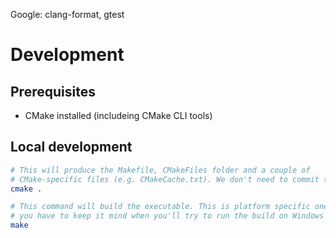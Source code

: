 Google: clang-format, gtest

# Development

## Prerequisites

- CMake installed (includeing CMake CLI tools)

## Local development

```sh
# This will produce the Makefile, CMakeFiles folder and a couple of
# CMake-specific files (e.g. CMakeCache.txt). We don't need to commit them.
cmake .

# This command will build the executable. This is platform specific one so
# you have to keep it mind when you'll try to run the build on Windows
make
```